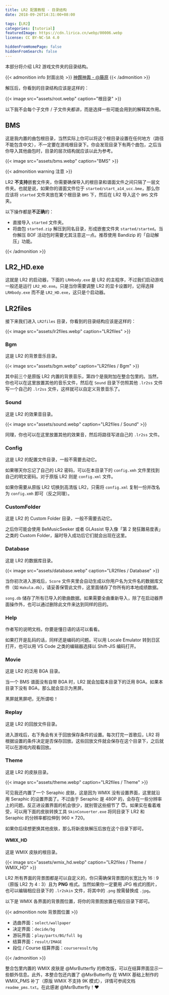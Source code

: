 ```yaml
---
title: LR2 配置教程 - 目录结构
date: 2018-09-26T14:31:00+08:00

tags: [LR2]
categories: [tutorial]
featuredImage: https://cdn.lirica.cn/webp/00006.webp
license: CC BY-NC-SA 4.0

hiddenFromHomePage: false
hiddenFromSearch: false
---
```


本部分将介绍 LR2 游戏文件夹的目录结构。

<!--more-->

{{< admonition info 封面出处 >}}
[神饌神輿 - @藤原](https://www.pixiv.net/artworks/66385542)
{{< /admonition >}}

解压后，你看到的目录结构应该是这样的：

{{< image src="assets/root.webp" caption="根目录" >}}

以下我不会每个子文件 / 子文件夹都讲，而是选择一些可能会用到的解释其作用。

## BMS

这是我内置的曲包根目录，当然实际上你可以将这个根目录设置在任何地方（路径不能包含中文），不一定要在游戏根目录下。你会发现目录下有两个曲包，之后当你导入其他曲包时，目录的层次结构就应该以此为参考。

{{< image src="assets/bms.webp" caption="BMS" >}}

{{< admonition warning 注意 >}}

LR2 **不支持**嵌套文件夹，你需要确保导入的根目录和谱面文件之间只隔了一层文件夹。也就是说，如果你的谱面文件位于 `started/start_a14_ucc.bme`，那么你应该将 `started` 文件夹放在某个根目录 `BMS` 下，然后在 LR2 导入这个 `BMS` 文件夹。

以下操作都是**不正确**的：

- 直接导入 `started` 文件夹。
- 将曲包 `started.zip` 解压到同名目录，形成嵌套文件夹 `started/started`。当你解压 BOF 活动包时需要尤其注意这一点。推荐使用 Bandizip 的「自动解压」功能。

{{< /admonition >}}

## LR2_HD.exe

这就是 LR2 的启动器，下面的 `LRHbody.exe` 是 LR2 的主程序，不过我们启动游戏一般还是运行 `LR2_HD.exe`。只是当你需要调整 LR2 的显卡设置时，记得选择 `LRHbody.exe` 而不是 `LR2_HD.exe`，这只是个启动器。

## LR2files

接下来我们进入 `LR2files` 目录，你看到的目录结构应该是这样的：

{{< image src="assets/lr2files.webp" caption="LR2files" >}}

### Bgm

这是 LR2 的背景音乐目录。

{{< image src="assets/bgm.webp" caption="LR2files / Bgm" >}}

其中前三个是原版 LR2 内置的背景音乐，第四个是我附加在整合包里的。当然，你也可以在这里放置其他的音乐文件，然后在 `Sound` 目录下仿照其他 `.lr2ss` 文件写一个自己的 `.lr2ss` 文件，这样就可以自定义背景音乐了。

### Sound

这是 LR2 的效果音目录。

{{< image src="assets/sound.webp" caption="LR2files / Sound" >}}

同理，你也可以在这里放置其他的效果音，然后将路径写进自己的 `.lr2ss` 文件。

### Config

这是 LR2 的配置文件目录，一般不需要去动它。

如果哪天你忘记了自己的 LR2 密码，可以在本目录下的 `config.xmh` 文件里找到自己的明文密码。对于原版 LR2 则是 `config.xml` 文件。

如果你需要从原版 LR2 切换到高清版 LR2，只需将 `config.xml` 复制一份并改名为 `config.xmh` 即可（反之同理）。

### CustomFolder

这是 LR2 的 Custom Folder 目录，一般不需要去动它。

之后你可能会使用 BeMusicSeeker 或者 GLAssist 导入像「第 2 発狂難易度表」之类的 Custom Folder，届时导入成功后它们就会出现在这里。

### Database

这是 LR2 的数据库目录。

{{< image src="assets/database.webp" caption="LR2files / Database" >}}

当你初次进入游戏后，`Score` 文件夹里会自动生成以你用户名为文件名的数据库文件（如 `Hakula.db`），请妥善保管此文件，这里面储存了你所有的本地成绩数据。

`song.db` 储存了所有已导入的歌曲数据。如果需要全曲重新导入，除了在启动器界面操作外，也可以通过删除此文件来达到同样的目的。

### Help

作者写的说明文档，你要是懂日语的话可以看看。

如果打开是乱码的话，同样还是编码的问题。可以用 Locale Emulator 转到日区打开，也可以用 VS Code 之类的编辑器选择以 Shift-JIS 编码打开。

### Movie

这是 LR2 的泛用 BGA 目录。

当一个 BMS 谱面没有自带 BGA 时，LR2 就会加载本目录下的泛用 BGA。如果本目录下没有 BGA，那么就会显示为黑屏。

黑屏就黑屏吧，无所谓啦！

### Replay

这是 LR2 的回放文件目录。

进入游戏后，右下角会有关于回放保存条件的设置。每次打完一首歌后，LR2 将根据设置的条件决定是否保存回放。这些回放文件就会保存在这个目录下，之后就可以在游戏内观看回放。

### Theme

这是 LR2 的皮肤目录。

{{< image src="assets/theme.webp" caption="LR2files / Theme" >}}

可见我还内置了一个 Seraphic 皮肤，这是因为 WMIX 没有设置界面，这里就沿用 Seraphic 的设置界面了。不过由于 Seraphic 是 480P 的，会存在一些分辨率上的问题。反正进设置界面的机会很少，就别管这些细节了 :innocent:。如果实在看着难受，可以用下面的皮肤转换工具 `SkinConverter.exe` 将同目录下 LR2 和 Seraphic 的分辨率都拉伸到 960 × 720。

如果你后续想更换其他皮肤，那么将新皮肤解压后放在这个目录下即可。

#### WMIX_HD

这是 WMIX 皮肤的根目录。

{{< image src="assets/wmix_hd.webp" caption="LR2files / Theme / WMIX_HD" >}}

LR2 所有界面的背景图都是可以自定义的，你只需确保背景图的长宽比为 16 : 9（原版 LR2 为 4 : 3）且为 **PNG** 格式。当然如果你一定要用 JPG 格式的图片，也可以编辑相应目录下的 `.lr2skin` 文件，将其中的 `.png` 按需替换成 `.jpg`。

以下是 WMIX 各界面的背景图位置，将你的背景图放置在相应目录下即可。

{{< admonition note 背景图位置 >}}

- 选曲界面：`select/wallpaper`
- 决定界面：`decide/bg`
- 游玩界面：`play/parts/BG/full bg`
- 结算界面：`result/IMAGE`
- 段位 / Course 结算界面：`courseresult/bg`

{{< /admonition >}}

整合包里内置的 WMIX 皮肤是 @MsrButterfly 的修改版，可以在结算界面显示一些额外信息。此外，本整合包还内置了 @MsrButterfly 在 WMIX 基础上制作的 WMIX_PMS 补丁（原版 WMIX 不支持 9K 模式），详情可参阅文档 `readme_pms.txt`。在此感谢 @MsrButterfly！:heart:
